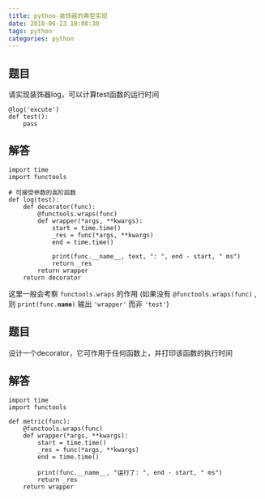 ```yaml
---
title: python-装饰器的典型实现
date: 2018-06-23 10:08:38
tags: python
categories: python
---
```


## 题目

请实现装饰器log，可以计算test函数的运行时间
```
@log('excute')
def test():
    pass
```

<!--more-->

## 解答

```
import time
import functools

# 可接受参数的高阶函数
def log(test):
    def decorator(func):
        @functools.wraps(func)
        def wrapper(*args, **kwargs):
            start = time.time()
            _res = func(*args, **kwargs)
            end = time.time()

            print(func.__name__, text, ": ", end - start, " ms")
            return _res
        return wrapper
    return decorator
```

这里一般会考察 <code>functools.wraps</code> 的作用
(如果没有 <code>@functools.wraps(func)</code> , 则 <code>print(func.__name__)</code> 输出 <code>'wrapper'</code> 而非 <code>'test'</code>)


## 题目

设计一个decorator，它可作用于任何函数上，并打印该函数的执行时间

## 解答

```
import time
import functools

def metric(func):
    @functools.wraps(func)
    def wrapper(*args, **kwargs):
        start = time.time()
        _res = func(*args, **kwargs)
        end = time.time()
        
        print(func.__name__, "运行了: ", end - start, " ms")
        return _res
    return wrapper
```
